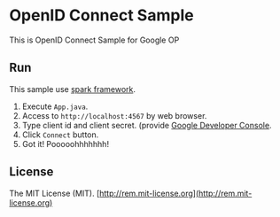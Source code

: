 # OpenID Connect Sample
This is OpenID Connect Sample for Google OP

## Run
This sample use [spark framework](https://github.com/perwendel/spark).

1. Execute `App.java`.
2. Access to `http://localhost:4567` by web browser.
3. Type client id and client secret. (provide [Google Developer Console](https://console.developers.google.com/).
4. Click `Connect` button.
5. Got it! Pooooohhhhhhh!

## License
The MIT License (MIT).
[http://rem.mit-license.org](http://rem.mit-license.org)
